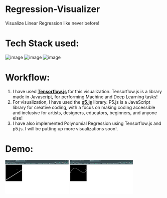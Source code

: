 # Regression-Visualizer
Visualize Linear Regression like never before!

# Tech Stack used:
![image](https://img.shields.io/badge/Python-3776AB?style=for-the-badge&logo=python&logoColor=white)
![image](https://img.shields.io/badge/JavaScript-323330?style=for-the-badge&logo=javascript&logoColor=F7DF1E)
![image](https://www.vectorlogo.zone/logos/tensorflow/tensorflow-icon.svg)

# Workflow:
1. I have used <a href="https://www.tensorflow.org/js">**Tensorflow.js**</a> for this visualization. Tensorflow.js is a library made in Javascript, for performing Machine and Deep Learning tasks!
2. For visualization, I have used the <a href="https://p5js.org/">**p5.js**</a> library. P5.js is a JavaScript library for creative coding, with a focus on making coding accessible and inclusive for artists, designers, educators, beginners, and anyone else!
3. I have also implemented Polynomial Regression using Tensorflow.js and p5.js. I will be putting up more visualizations soon!.

# Demo:
<div align="left">
  <img src="https://github.com/JackJJCodes/Regression-Visualizer/blob/main/vids/LinearReg.gif" width="40%">
  <img src="https://github.com/JackJJCodes/Regression-Visualizer/blob/main/vids/PolyReg.gif" width="40%">
</div>

